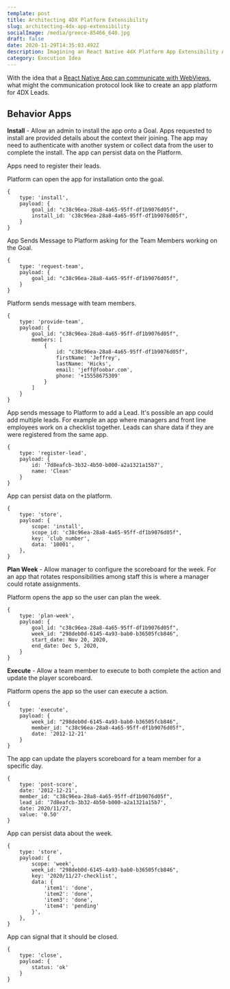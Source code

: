 ```yaml
---
template: post
title: Architecting 4DX Platform Extensibility
slug: architecting-4dx-app-extensibility
socialImage: /media/greece-85466_640.jpg
draft: false
date: 2020-11-29T14:35:03.492Z
description: Imagining an React Native 4dX Platform App Extensibility API
category: Execution Idea
---
```


With the idea that a [React Native App can communicate with WebViews](https://precor.github.io/web-api-bridge/), what might the communication protocol look like to create an app platform for 4DX Leads.

## Behavior Apps

**Install** - Allow an admin to install the app onto a Goal.  Apps requested to install are provided details about the context their joining.  The app may need to authenticate with another system or collect data from the user to complete the install.  The app can persist data on the Platform.

Apps need to register their leads.

Platform can open the app for installation onto the goal.
```
{
    type: 'install',
    payload: {
        goal_id: "c38c96ea-28a8-4a65-95ff-df1b9076d05f",
        install_id: 'c38c96ea-28a8-4a65-95ff-df1b9076d05f",
    }
}
```

App Sends Message to Platform asking for the Team Members working on the Goal.
```
{
    type: 'request-team',
    payload: {
        goal_id: "c38c96ea-28a8-4a65-95ff-df1b9076d05f",
    }
}
```
 
Platform sends message with team members.
```
{
    type: 'provide-team',
    payload: {
        goal_id: "c38c96ea-28a8-4a65-95ff-df1b9076d05f",
        members: [
            {
                id: "c38c96ea-28a8-4a65-95ff-df1b9076d05f",
                firstName: 'Jeffrey',
                lastName: 'Hicks',
                email: 'jeff@foobar.com',
                phone: '+15558675309'
            }
        ]
    }
}
```

App sends message to Platform to add a Lead.  It's possible an app could add multiple leads.  For example an app where managers and front line employees work on a checklist together.  Leads can share data if they are were registered from the same app.

```
{
    type: 'register-lead',
    payload: {
        id: '7d8eafcb-3b32-4b50-b000-a2a1321a15b7', 
        name: 'Clean'
    }
}
```

App can persist data on the platform.
```
{
    type: 'store',
    payload: {
        scope: 'install',
        scope_id: 'c38c96ea-28a8-4a65-95ff-df1b9076d05f",
        key: 'club_number',
        data: '10001',
    },
}
```

**Plan Week** - Allow manager to configure the scoreboard for the week.  For an app that rotates responsibilities among staff this is where a manager could rotate assignments.  

Platform opens the app so the user can plan the week.
```
{
    type: 'plan-week',
    payload: {
        goal_id: "c38c96ea-28a8-4a65-95ff-df1b9076d05f",
        week_id: "298deb0d-6145-4a93-bab0-b36505fcb846",
        start_date: Nov 20, 2020,
        end_date: Dec 5, 2020,
    }
}
```

**Execute** - Allow a team member to execute to both complete the action and update the player scoreboard.

Platform opens the app so the user can execute a action.
```
{
    type: 'execute',
    payload: {
        week_id: "298deb0d-6145-4a93-bab0-b36505fcb846",
        member_id: "c38c96ea-28a8-4a65-95ff-df1b9076d05f",
        date: '2012-12-21'
    }
}
```

The app can update the players scoreboard for a team member for a specific day.
```
{    
    type: 'post-score',
    date: '2012-12-21',
    member_id: "c38c96ea-28a8-4a65-95ff-df1b9076d05f",
    lead_id: '7d8eafcb-3b32-4b50-b000-a2a1321a15b7', 
    date: 2020/11/27,
    value: '0.50'
}
```

App can persist data about the week.
```
{
    type: 'store',
    payload: {
        scope: 'week',
        week_id: "298deb0d-6145-4a93-bab0-b36505fcb846",
        key: '2020/11/27-checklist',
        data: {
            'item1': 'done',
            'item2': 'done',
            'item3': 'done',
            'item4': 'pending'
        }',
    },
}
```

App can signal that it should be closed.
```
{
    type: 'close',
    payload: {
        status: 'ok'
    }
}
```
